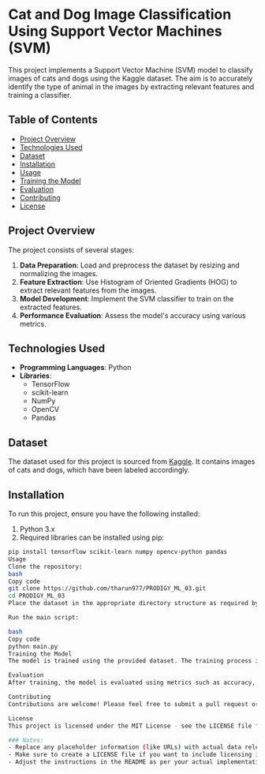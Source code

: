 # Cat and Dog Image Classification Using Support Vector Machines (SVM)

This project implements a Support Vector Machine (SVM) model to classify images of cats and dogs using the Kaggle dataset. The aim is to accurately identify the type of animal in the images by extracting relevant features and training a classifier.

## Table of Contents
- [Project Overview](#project-overview)
- [Technologies Used](#technologies-used)
- [Dataset](#dataset)
- [Installation](#installation)
- [Usage](#usage)
- [Training the Model](#training-the-model)
- [Evaluation](#evaluation)
- [Contributing](#contributing)
- [License](#license)

## Project Overview

The project consists of several stages:
1. **Data Preparation**: Load and preprocess the dataset by resizing and normalizing the images.
2. **Feature Extraction**: Use Histogram of Oriented Gradients (HOG) to extract relevant features from the images.
3. **Model Development**: Implement the SVM classifier to train on the extracted features.
4. **Performance Evaluation**: Assess the model's accuracy using various metrics.

## Technologies Used

- **Programming Languages**: Python
- **Libraries**:
  - TensorFlow
  - scikit-learn
  - NumPy
  - OpenCV
  - Pandas

## Dataset

The dataset used for this project is sourced from [Kaggle](https://www.kaggle.com/c/dogs-vs-cats). It contains images of cats and dogs, which have been labeled accordingly.

## Installation

To run this project, ensure you have the following installed:

1. Python 3.x
2. Required libraries can be installed using pip:

```bash
pip install tensorflow scikit-learn numpy opencv-python pandas
Usage
Clone the repository:
bash
Copy code
git clone https://github.com/tharun977/PRODIGY_ML_03.git
cd PRODIGY_ML_03
Place the dataset in the appropriate directory structure as required by the project.

Run the main script:

bash
Copy code
python main.py
Training the Model
The model is trained using the provided dataset. The training process involves feature extraction using HOG and fitting the SVM model with the extracted features.

Evaluation
After training, the model is evaluated using metrics such as accuracy, precision, and recall. Results can be found in the evaluation section of the script.

Contributing
Contributions are welcome! Please feel free to submit a pull request or open an issue.

License
This project is licensed under the MIT License - see the LICENSE file for details.

### Notes:
- Replace any placeholder information (like URLs) with actual data relevant to your project.
- Make sure to create a LICENSE file if you want to include licensing information.
- Adjust the instructions in the README as per your actual implementation details and requirements.
